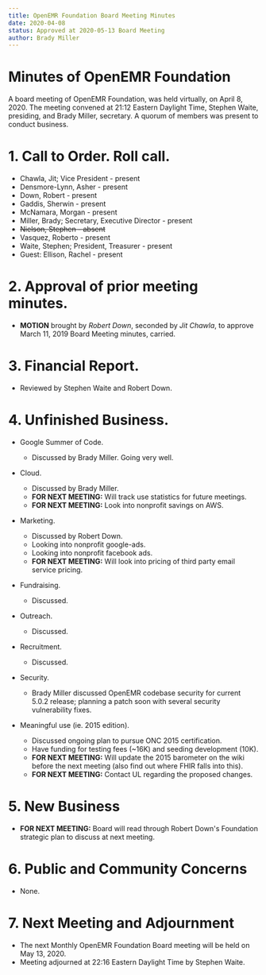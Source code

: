 ```yaml
---
title: OpenEMR Foundation Board Meeting Minutes
date: 2020-04-08
status: Approved at 2020-05-13 Board Meeting
author: Brady Miller
---
```


# Minutes of OpenEMR Foundation

A board meeting of OpenEMR Foundation, was held virtually, on April 8, 2020. The meeting
convened at 21:12 Eastern Daylight Time, Stephen Waite, presiding, and Brady Miller,
secretary. A quorum of members was present to conduct business.

# 1. Call to Order. Roll call.

- Chawla, Jit; Vice President - present
- Densmore-Lynn, Asher - present
- Down, Robert - present
- Gaddis, Sherwin - present
- McNamara, Morgan - present
- Miller, Brady; Secretary, Executive Director - present
- ~~Nielson, Stephen - absent~~
- Vasquez, Roberto - present
- Waite, Stephen; President, Treasurer - present
- Guest: Ellison, Rachel - present

# 2. Approval of prior meeting minutes.

- **MOTION** brought by _Robert Down_, seconded by _Jit Chawla_, to approve March 11, 2019 Board Meeting minutes, carried.

# 3. Financial Report.
- Reviewed by Stephen Waite and Robert Down.

# 4. Unfinished Business.

- Google Summer of Code.

  - Discussed by Brady Miller. Going very well.

- Cloud.

  - Discussed by Brady Miller.
  - **FOR NEXT MEETING:** Will track use statistics for future meetings.
  - **FOR NEXT MEETING:** Look into nonprofit savings on AWS.

- Marketing.

  - Discussed by Robert Down.
  - Looking into nonprofit google-ads.
  - Looking into nonprofit facebook ads.
  - **FOR NEXT MEETING:** Will look into pricing of third party email service pricing.

- Fundraising.

  - Discussed.

- Outreach.

  - Discussed.

- Recruitment.

  - Discussed.

- Security.

  - Brady Miller discussed OpenEMR codebase security for current 5.0.2 release; planning a patch soon with several security vulnerability fixes.

- Meaningful use (ie. 2015 edition).

  - Discussed ongoing plan to pursue ONC 2015 certification.
  - Have funding for testing fees (~16K) and seeding development (10K).
  - **FOR NEXT MEETING:** Will update the 2015 barometer on the wiki before the next meeting (also find out where FHIR falls into this).
  - **FOR NEXT MEETING:** Contact UL regarding the proposed changes.

# 5. New Business

- **FOR NEXT MEETING:** Board will read through Robert Down's Foundation strategic plan to discuss at next meeting.

# 6. Public and Community Concerns

- None.

# 7. Next Meeting and Adjournment

- The next Monthly OpenEMR Foundation Board meeting will be held on May 13, 2020.
- Meeting adjourned at 22:16 Eastern Daylight Time by Stephen Waite.
